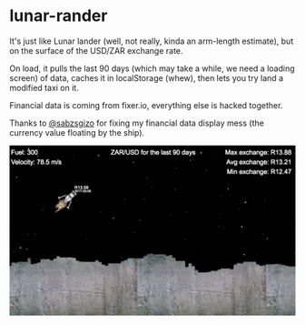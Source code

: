 # lunar-rander
It's just like Lunar lander (well, not really, kinda an arm-length estimate), but on the surface of the USD/ZAR exchange rate.

On load, it pulls the last 90 days (which may take a while, we need a loading screen) of data, caches it in localStorage (whew),
then lets you try land a modified taxi on it.

Financial data is coming from fixer.io, everything else is hacked together.

Thanks to [@sabzsgizo](https://twitter.com/sabzsgizo) for fixing my financial data display mess (the currency value floating by the ship).

![awesome screenshot of stars and stuff](screens/flames.png)